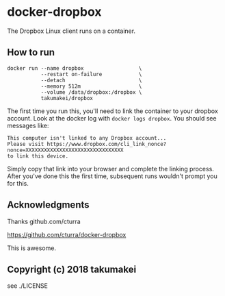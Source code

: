 docker-dropbox
======================================================================

The Dropbox Linux client runs on a container.


How to run
----------------------------------------------------------------------

```
docker run --name dropbox                  \
           --restart on-failure            \
           --detach                        \
           --memory 512m                   \
           --volume /data/dropbox:/dropbox \
           takumakei/dropbox
```

The first time you run this, you'll need to link the container to your dropbox account.
Look at the docker log with `docker logs dropbox`.
You should see messages like:

```
This computer isn't linked to any Dropbox account...
Please visit https://www.dropbox.com/cli_link_nonce?nonce=XXXXXXXXXXXXXXXXXXXXXXXXXXXXXXXX
to link this device.
```

Simply copy that link into your browser and complete the linking process.
After you've done this the first time, subsequent runs wouldn't prompt you for this.


Acknowledgments
----------------------------------------------------------------------

Thanks github.com/cturra

https://github.com/cturra/docker-dropbox

This is awesome.


Copyright (c) 2018 takumakei
----------------------------------------------------------------------

see ./LICENSE
